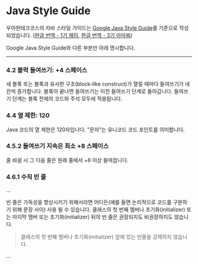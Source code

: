 # Java Style Guide

우아한테크코스의 자바 스타일 가이드는 [Google Java Style Guide](https://google.github.io/styleguide/javaguide.html)를 기준으로 작성되었습니다. ([한글 번역 - 1기 제이](https://github.com/JunHoPark93/google-java-styleguide), [한글 번역 - 3기 아마찌](https://newwisdom.tistory.com/m/96))

Google Java Style Guide와 다른 부분만 아래 명시합니다.

---

### 4.2 블럭 들여쓰기: +4 스페이스

새 블록 또는 블록과 유사한 구조(block-like construct)가 열릴 때마다 들여쓰기가 네 칸씩 증가합니다. 블록이 끝나면 들여쓰기는 이전 들여쓰기 단계로 돌아갑니다. 들여쓰기 단계는 블록 전체의 코드와 주석 모두에 적용됩니다.

### 4.4 열 제한: 120

Java 코드의 열 제한은 120자입니다. "문자"는 유니코드 코드 포인트를 의미합니다.

### 4.5.2 들여쓰기 지속은 최소 +8 스페이스

줄 바꿈 시 그 다음 줄은 원래 줄에서 +8 이상 들여씁니다.

### 4.6.1 수직 빈 줄
...

빈 줄은 가독성을 향상시키기 위해서라면 어디든(예를 들면 논리적으로 코드를 구분하기 위해 문장 사이) 사용 될 수 있습니다. 클래스의 첫 번째 멤버나 초기화(initializer) 또는 마지막 멤버 또는 초기화(initializer) 뒤의 빈 줄은 권장되지도 비권장하지도 않습니다.

> 클래스의 첫 번째 멤버나 초기화(initializer) 앞에 있는 빈줄을 강제하지 않습니다.

...
